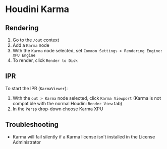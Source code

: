# Houdini Karma

## Rendering

1. Go to the `/out` context
2. Add a `Karma` node
3. With the `Karma` node selected, set `Common Settings > Rendering Engine: XPU Engine`
4. To render, click `Render to Disk`

## IPR

To start the IPR (`KarmaViewer`):

1. With the `out > Karma` node selected, click `Karma Viewport` (Karma is not compatible with the normal Houdini `Render View` tab)
2. In the `Persp` drop-down choose Karma XPU

## Troubleshooting

- Karma will fail silently if a Karma license isn't installed in the License Administrator
